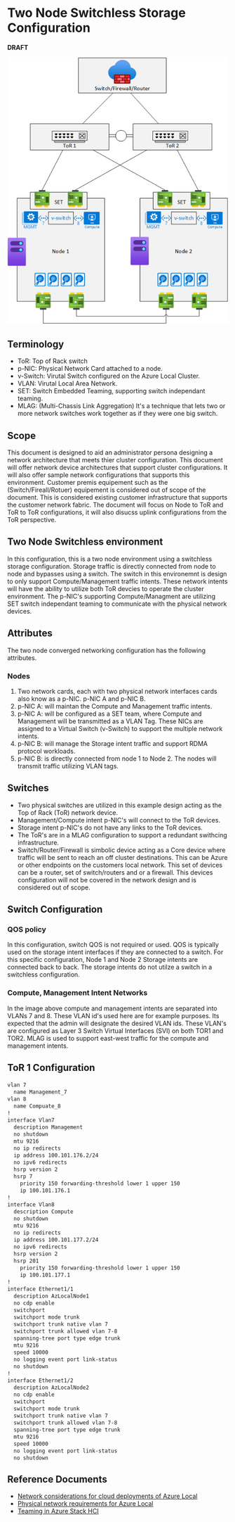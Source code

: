 # Two Node Switchless Storage Configuration

**DRAFT**

![2 node Switchless with 2 ToR](../images/2node-switchless-two-switch.png)

## Terminology

- ToR: Top of Rack switch
- p-NIC: Physical Network Card attached to a node.
- v-Switch: Virutal Switch configured on the Azure Local Cluster.
- VLAN: Virutal Local Area Network.
- SET: Switch Embedded Teaming, supporting switch independant teaming.
- MLAG: (Multi-Chassis Link Aggregation) It's a technique that lets two or more network switches work together as if they were one big switch.

## Scope

This document is designed to aid an administrator persona designing a network architecture that meets thier cluster configuration. This document will offer network device architectures that support cluster configurations. It will also offer sample network configurations that supports this environment. Customer premis equipement such as the (Switch/Fireall/Rotuer) equipement is considered out of scope of the document.  This is considered existing customer infrastructure that supports the customer network fabric. The document will focus on Node to ToR and ToR to ToR configurations, it will also disucss uplink configurations from the ToR perspective.

## Two Node Switchless environment

In this configuration, this is a two node environment using a switchless storage configuration.  Storage traffic is directly connected from node to node and bypasses using a switch.  The switch in this environemnt is design to only support Compute/Management traffic intents.  These network intents will have the ability to utilize both ToR devcies to operate the cluster environment. The p-NIC's supporting Compute/Managment are utilizing SET switch independant teaming to communicate with the physical network devices.  

## Attributes

The two node converged networking configuration has the following attributes.

### Nodes

1. Two network cards, each with two physical network interfaces cards also know as a p-NIC. p-NIC A and p-NIC B.
2. p-NIC A: will maintan the Compute and Management traffic intents.
3. p-NIC A: will be configured as a SET team, where Compute and Management will be transmitted as a VLAN Tag.  These NICs are assigned to a Virtual Switch (v-Switch) to support the multiple network intents.
4. p-NIC B: will manage the Storage intent traffic and support RDMA protocol workloads.
5. p-NIC B: is directly connected from node 1 to Node 2. The nodes will transmit traffic utilizing VLAN tags.

## Switches

- Two physical switches are utilized in this example design acting as the Top of Rack (ToR) network device.
- Management/Compute intent p-NIC's will connect to the ToR devices.
- Storage intent p-NIC's do not have any links to the ToR devices.  
- The ToR's are in a MLAG configuration to support a redundant swithcing infrastructure.
- Switch/Router/Firewall is simbolic device acting as a Core device where traffic will be sent to reach an off cluster destinations.  This can be Azure or other endpoints on the customers local network.  This set of devices can be a router, set of switch/routers and or a firewall. This devices configuration will not be covered in the network design and is considered out of scope.

## Switch Configuration

### QOS policy

In this configuration, switch QOS is not required or used.  QOS is typically used on the storage intent interfaces if they are connected to a switch. For this specific configuration, Node 1 and Node 2 Storage intents are connected back to back.  The storage intents do not utilze a switch in a switchless configuration.

### Compute, Management Intent Networks

In the image above compute and management intents are separated into VLANs 7 and 8.  These VLAN id's used here are for example purposes.  Its expected that the admin will designate the desired VLAN ids. These VLAN's are configured as Layer 3 Switch Virtual Interfaces (SVI) on both TOR1 and TOR2. MLAG is used to support east-west traffic for the compute and management intents.

## ToR 1 Configuration

```console
vlan 7
  name Management_7
vlan 8
  name Compuate_8
!
interface Vlan7
  description Management
  no shutdown
  mtu 9216
  no ip redirects
  ip address 100.101.176.2/24
  no ipv6 redirects
  hsrp version 2
  hsrp 7 
    priority 150 forwarding-threshold lower 1 upper 150
    ip 100.101.176.1
!
interface Vlan8
  description Compute
  no shutdown
  mtu 9216
  no ip redirects
  ip address 100.101.177.2/24
  no ipv6 redirects
  hsrp version 2
  hsrp 201 
    priority 150 forwarding-threshold lower 1 upper 150
    ip 100.101.177.1
!
interface Ethernet1/1
  description AzLocalNode1
  no cdp enable
  switchport
  switchport mode trunk
  switchport trunk native vlan 7
  switchport trunk allowed vlan 7-8
  spanning-tree port type edge trunk
  mtu 9216
  speed 10000
  no logging event port link-status
  no shutdown
!
interface Ethernet1/2
  description AzLocalNode2
  no cdp enable
  switchport
  switchport mode trunk
  switchport trunk native vlan 7
  switchport trunk allowed vlan 7-8
  spanning-tree port type edge trunk
  mtu 9216
  speed 10000
  no logging event port link-status
  no shutdown
```

## Reference Documents

- [Network considerations for cloud deployments of Azure Local](https://learn.microsoft.com/en-us/azure/azure-local/plan/cloud-deployment-network-considerations)
- [Physical network requirements for Azure Local](https://learn.microsoft.com/en-us/azure/azure-local/concepts/physical-network-requirements)
- [Teaming in Azure Stack HCI](https://techcommunity.microsoft.com/blog/networkingblog/teaming-in-azure-stack-hci/1070642)
